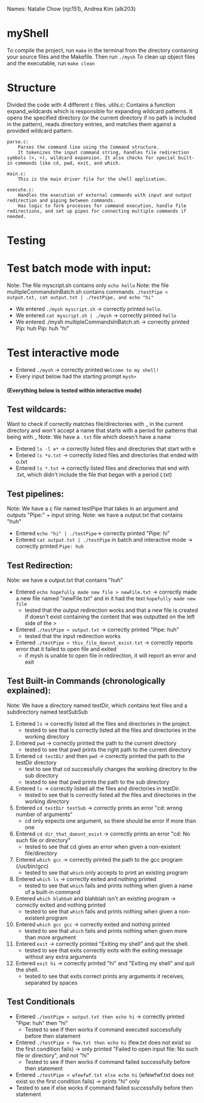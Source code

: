 Names: Natalie Chow (njc151), Andrea Kim (alk203)

# myShell

To compile the project, run `make` in the terminal from the directory containing your source files and the Makefile. Then run `./mysh`
To clean up object files and the executable, run `make clean`

# Structure

Divided the code with 4 different c files.
utils.c:
Contains a function expand_wildcards which is responsible for expanding wildcard patterns. It opens the specified directory (or the current directory if no path is included in the pattern), reads directory entries, and matches them against a provided wildcard pattern.

    parse.c:
        Parses the command line using the Command structure.
        It tokenizes the input command string, handles file redirection symbols (<, >), wildcard expansion. It also checks for special built-in commands like cd, pwd, exit, and which.

    main.c:
        This is the main driver file for the shell application.

    execute.c:
        Handles the execution of external commands with input and output redirection and piping between commands.
        Has logic to fork processes for command execution, handle file redirections, and set up pipes for connecting multiple commands if needed.

# Testing

# Test batch mode with input:

Note: The file myscript.sh contains only `echo hello`
Note: the file multipleCommandsInBatch.sh contains commands `./testPipe < output.txt, cat output.txt | ./testPipe, and echo "hi"`

- We entered `./mysh myscript.sh` -> correctly printed `hello`.
- We entered `cat myscript.sh | ./mysh` -> correctly printed `hello`
- We entered ./mysh multipleCommandsInBatch.sh -> correctly printed Pip: huh Pip: huh "hi"

# Test interactive mode

- Entered `./mysh` -> correctly printed `Welcome to my shell!`
- Every input below had the starting prompt `mysh> `

#### (Everything below is tested within interactive mode)

## Test wildcards:

Want to check if correctly matches file/directories with _ in the current directory and won't accept a name that starts with a period for patterns that being with _
Note: We have a `.txt` file which doesn't have a name

- Entered `ls -l e*` -> correctly listed files and directories that start with e
- Entered `ls *o.txt` -> correctly listed files and directories that ended with o.txt
- Entered `ls *.txt` -> correctly listed files and directories that end with .txt, which didn't include the file that began with a period (.txt)

## Test pipelines:

Note: We have a c file named testPipe that takes in an argument and outputs "Pipe:" + input string.
Note: we have a output.txt that contains "huh"

- Entered `echo "hi" | ./testPipe`-> correctly printed "Pipe: hi"
- Entered `cat output.txt | ./testPipe` in batch and interactive mode -> correctly printed `Pipe: huh`

## Test Redirection:

Note: we have a output.txt that contains "huh"

- Entered `echo hopefully made new file > newFile.txt` -> correctly made a new file named "newFile.txt" and in it had the text `hopefully made new file`
  - tested that the output redirection works and that a new file is created if doesn't exist containing the content that was outputted on the left side of the >
- Entered `./testPipe < output.txt` -> correctly printed "Pipe: huh"
  - tested that the input redirection works
- Entered `./testPipe < this_file_doesnt_exist.txt` -> correctly reports error that it failed to open file and exited
  - if mysh is unable to open file in redirection, it will report an error and exit

## Test Built-in Commands (chronologically explained):

Note: We have a directory named testDir, which contains text files and a subdirectory named testSubSub

1. Entered `ls` -> correctly listed all the files and directories in the project.
   - tested to see that ls correctly listed all the files and directories in the working directory
2. Entered `pwd` -> correctly printed the path to the current directory
   - tested to see that pwd prints the right path to the current directory
3. Entered `cd testDir` and then `pwd` -> correctly printed the path to the testDir directory
   - test to see that cd successfully changes the working directory to the sub directory
   - tested to see that pwd prints the path to the sub directory
4. Entered `ls` -> correctly listed all the files and directories in testDir.
   - tested to see that ls correctly listed all the files and directories in the working directory
5. Entered `cd testDir testSub` -> correctly prints an error "cd: wrong number of arguments"
   - cd only expects one argument, so there should be error if more than one
6. Entered `cd dir_that_doesnt_exist` -> correctly prints an error "cd: No such file or directory"
   - tested to see that cd gives an error when given a non-existent file/directory
7. Entered `which gcc` -> correctly printed the path to the gcc program (/us/bin/gcc)
   - tested to see that `which` only accepts to print an existing program
8. Entered `which ls` -> correctly exited and nothing printed
   - tested to see that `which` fails and prints nothing when given a name of a built-in command
9. Entered `which blahbah` and blahblah isn't an existing program -> correctly exited and nothing printed
   - tested to see that `which` fails and prints nothing when given a non-existent program
10. Entered `which gcc gcc` -> correctly exited and nothing printed
    - tested to see that `which` fails and prints nothing when given more than more argument
11. Entered `exit` -> correctly printed "Exiting my shell" and quit the shell.
    - tested to see that exits correctly exits with the exiting message without any extra arguments
12. Entered `exit hi` -> correctly printed "hi" and "Exiting my shell" and quit the shell.
    - tested to see that exits correct prints any arguments it receives, separated by spaces

## Test Conditionals

- Entered `./testPipe < output.txt then echo hi` -> correctly printed "Pipe: huh" then "hi"
  - Tested to see if then works if command executed successfully before then statement
- Entered `./testPipe < few.txt then echo hi` (few.txt does not exist so the first condition fails) -> only printed "Failed to open input file: No such file or directory", and not "hi"
  - Tested to see if then works if command failed successfully before then statement
- Entered `./testPipe < wfewfwf.txt else echo hi` (wfewfwf.txt does not exist so the first condition fails) -> prints "hi" only
- Tested to see if else works if command failed successfully before then statement
